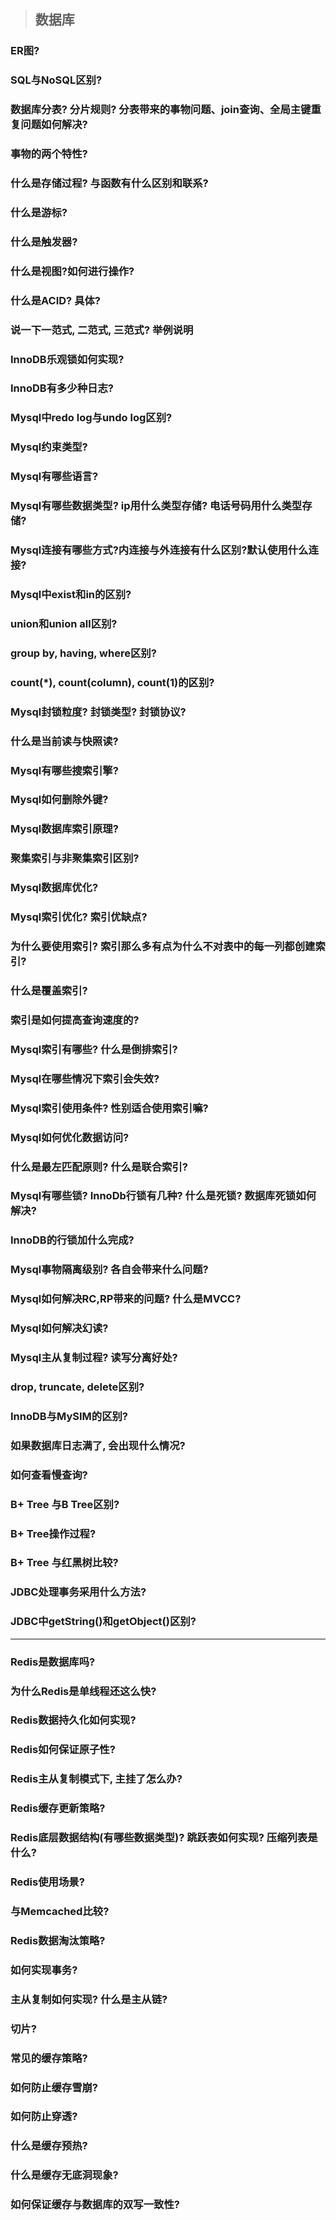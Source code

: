 > ## 数据库

### ER图?
### SQL与NoSQL区别?
### 数据库分表? 分片规则? 分表带来的事物问题、join查询、全局主键重复问题如何解决?
### 事物的两个特性? 
### 什么是存储过程? 与函数有什么区别和联系?
### 什么是游标?
### 什么是触发器?
### 什么是视图?如何进行操作?
### 什么是ACID? 具体?
### 说一下一范式, 二范式, 三范式? 举例说明
### InnoDB乐观锁如何实现?
### InnoDB有多少种日志?
### Mysql中redo log与undo log区别?
### Mysql约束类型?
### Mysql有哪些语言? 
### Mysql有哪些数据类型? ip用什么类型存储? 电话号码用什么类型存储?
### Mysql连接有哪些方式?内连接与外连接有什么区别?默认使用什么连接?
### Mysql中exist和in的区别? 
### union和union all区别?
### group by, having, where区别?
### count(\*), count(column), count(1)的区别?
### Mysql封锁粒度? 封锁类型? 封锁协议? 
### 什么是当前读与快照读?
### Mysql有哪些搜索引擎? 
### Mysql如何删除外键?
### Mysql数据库索引原理? 
### 聚集索引与非聚集索引区别?
### Mysql数据库优化? 
### Mysql索引优化? 索引优缺点? 
### 为什么要使用索引? 索引那么多有点为什么不对表中的每一列都创建索引?
### 什么是覆盖索引?
### 索引是如何提高查询速度的?
### Mysql索引有哪些?  什么是倒排索引?
### Mysql在哪些情况下索引会失效?
### Mysql索引使用条件? 性别适合使用索引嘛? 
### Mysql如何优化数据访问?
### 什么是最左匹配原则? 什么是联合索引?
### Mysql有哪些锁? InnoDb行锁有几种? 什么是死锁? 数据库死锁如何解决?
### InnoDB的行锁加什么完成?
### Mysql事物隔离级别? 各自会带来什么问题? 
### Mysql如何解决RC,RP带来的问题? 什么是MVCC?
### Mysql如何解决幻读? 
### Mysql主从复制过程? 读写分离好处?
### drop, truncate, delete区别?
### InnoDB与MySIM的区别?
### 如果数据库日志满了, 会出现什么情况?
### 如何查看慢查询?
### B+ Tree 与B Tree区别?
### B+ Tree操作过程?
### B+ Tree 与红黑树比较?
### JDBC处理事务采用什么方法?
### JDBC中getString()和getObject()区别?
---
### Redis是数据库吗? 
### 为什么Redis是单线程还这么快? 
### Redis数据持久化如何实现? 
### Redis如何保证原子性?
### Redis主从复制模式下, 主挂了怎么办? 
### Redis缓存更新策略?
### Redis底层数据结构(有哪些数据类型)? 跳跃表如何实现? 压缩列表是什么? 
### Redis使用场景?
### 与Memcached比较?
### Redis数据淘汰策略?
### 如何实现事务?
### 主从复制如何实现? 什么是主从链?
### 切片?
### 常见的缓存策略?
### 如何防止缓存雪崩?
### 如何防止穿透?
### 什么是缓存预热?
### 什么是缓存无底洞现象?
### 如何保证缓存与数据库的双写一致性?